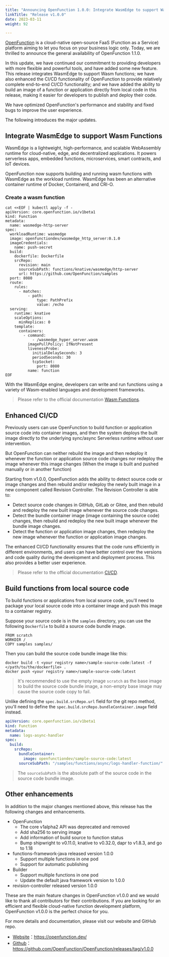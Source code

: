```yaml
---
title: "Announcing OpenFunction 1.0.0: Integrate WasmEdge to support Wasm Functions and Enhanced CI/CD"
linkTitle: "Release v1.0.0"
date: 2023-03-11
weight: 92

---
```


[OpenFunction](https://github.com/OpenFunction/OpenFunction) is a cloud-native open-source FaaS (Function as a Service) platform aiming to let you focus on your business logic only. Today, we are thrilled to announce the general availability of OpenFunction 1.1.0.

In this update, we have continued our commitment to providing developers with more flexible and powerful tools, and have added some new feature. This release integrates WasmEdge to support Wasm functions; we have also enhanced the CI/CD functionality of OpenFunction to provide relatively complete end-to-end CI/CD functionality; and we have added the ability to build an image of a function or application directly from local code in this release, making it easier for developers to publish and deploy their code.

We have optimized OpenFunction's performance and stability and fixed bugs to improve the user experience.

The following introduces the major updates.

## Integrate WasmEdge to support Wasm Functions

WasmEdge is a lightweight, high-performance, and scalable WebAssembly runtime for cloud-native, edge, and decentralized applications. It powers serverless apps, embedded functions, microservices, smart contracts, and IoT devices.

OpenFunction now supports building and running wasm functions with WasmEdge as the workload runtime. WasmEdge has been an alternative container runtime of Docker, Containerd, and CRI-O.

### Create a wasm function

```shell
cat <<EOF | kubectl apply -f -
apiVersion: core.openfunction.io/v1beta1
kind: Function
metadata:
  name: wasmedge-http-server
spec:
  workloadRuntime: wasmedge
  image: openfunctiondev/wasmedge_http_server:0.1.0
  imageCredentials:
    name: push-secret
  build:
    dockerfile: Dockerfile
    srcRepo:
      revision: main
      sourceSubPath: functions/knative/wasmedge/http-server
      url: https://github.com/OpenFunction/samples
  port: 8080
  route:
    rules:
      - matches:
          - path:
              type: PathPrefix
              value: /echo
  serving:
    runtime: knative
    scaleOptions:
      minReplicas: 0
    template:
      containers:
        - command:
            - /wasmedge_hyper_server.wasm
          imagePullPolicy: IfNotPresent
          livenessProbe:
            initialDelaySeconds: 3
            periodSeconds: 30
            tcpSocket:
              port: 8080
          name: function
EOF
```

With the WasmEdge engine, developers can write and run functions using a variety of Wasm-enabled languages and development frameworks.

> Please refer to the official documentation [Wasm Functions](https://openfunction.dev/docs/concepts/wasm_functions/).

## Enhanced CI/CD

Previously users can use OpenFunction to build function or application source code into container images, and then the system deploys the built image directly to the underlying sync/async Serverless runtime without user intervention.

But OpenFunction can neither rebuild the image and then redeploy it whenever the function or application source code changes nor redeploy the image whenever this image changes (When the image is built and pushed manually or in another function)

Starting from v1.0.0, OpenFunction adds the ability to detect source code or image changes and then rebuild and/or redeploy the newly built image in a new component called Revision Controller. The Revision Controller is able to:

- Detect source code changes in GitHub, GitLab or Gitee, and then rebuild and redeploy the new built image whenever the source code changes.
- Detect the bundle container image (image containing the source code) changes, then rebuild and redeploy the new built image whenever the bundle image changes.
- Detect the function or application image changes, then redeploy the new image whenever the function or application image changes.

The enhanced CI/CD functionality ensures that the code runs efficiently in different environments, and users can have better control over the versions and code quality during the development and deployment process. This also provides a better user experience.

> Please refer to the official documentation [CI/CD](https://openfunction.dev/docs/concepts/cicd/).

## Build functions from local source code

To build functions or applications from local source code, you'll need to package your local source code into a container image and push this image to a container registry. 

Suppose your source code is in the `samples` directory, you can use the following `Dockerfile` to build a source code bundle image.

```shell
FROM scratch
WORKDIR /
COPY samples samples/
```

Then you can build the source code bundle image like this:

```shell
docker build -t <your registry name>/sample-source-code:latest -f </path/to/the/dockerfile> .
docker push <your registry name>/sample-source-code:latest
```

> It's recommended to use the empty image `scratch` as the base image to build the source code bundle image, a non-empty base image may cause the source code copy to fail.

Unlike defining the `spec.build.srcRepo.url` field for the git repo method, you'll need to define the `spec.build.srcRepo.bundleContainer.image` field instead.

```yaml
apiVersion: core.openfunction.io/v1beta1
kind: Function
metadata:
  name: logs-async-handler
spec:
  build:
    srcRepo:
      bundleContainer:
        image: openfunctiondev/sample-source-code:latest
      sourceSubPath: "/samples/functions/async/logs-handler-function/"
```

> The `sourceSubPath` is the absolute path of the source code in the source code bundle image.

## Other enhancements

In addition to the major changes mentioned above, this release has the following changes and enhancements.

- OpenFunction
  - The core v1alpha2 API was deprecated and removed
  - Add sha256 to serving image
  - Add information of build source to function status
  - Bump shipwright to v0.11.0, knative to v0.32.0, dapr to v1.8.3, and go to 1.18
- functions-framework-java released version 1.0.0
  - Support multiple functions in one pod
  - Support for automatic publishing
- Builder
  - Support multiple functions in one pod
  - Update the default java framework version to 1.0.0
- revision-controller released version 1.0.0


These are the main feature changes in OpenFunction v1.0.0 and we would like to thank all contributors for their contributions. If you are looking for an efficient and flexible cloud-native function development platform, OpenFunction v1.0.0 is the perfect choice for you.

For more details and documentation, please visit our website and GitHub repo.

- [Website](https://openfunction.dev/)：https://openfunction.dev/
- [Github](https://github.com/OpenFunction/OpenFunction/releases/tag/v1.0.0)：https://github.com/OpenFunction/OpenFunction/releases/tag/v1.0.0
